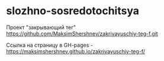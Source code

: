 # slozhno-sosredotochitsya
Проект "закрывающий тег" https://github.com/MaksimShershnev/zakrivayuschiy-teg-f.git

Ссылка на страницу в GH-pages - https://maksimshershnev.github.io/zakrivayuschiy-teg-f/